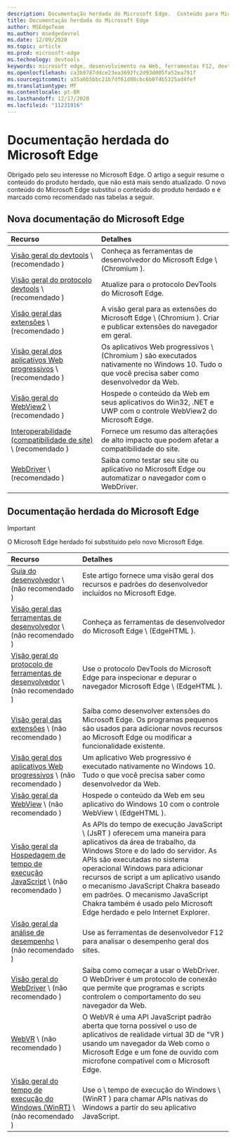 ```yaml
---
description: Documentação herdada do Microsoft Edge.  Conteúdo para Microsoft Edge (edgeHTML).
title: Documentação herdada do Microsoft Edge
author: MSEdgeTeam
ms.author: msedgedevrel
ms.date: 12/09/2020
ms.topic: article
ms.prod: microsoft-edge
ms.technology: devtools
keywords: microsoft edge, desenvolvimento na Web, ferramentas F12, devtools
ms.openlocfilehash: ca3b9787ddce23ea3692fc2d93d005fa52ea791f
ms.sourcegitcommit: a35a6b5bbc21b7df61d08cbc6b074b5325ad4fef
ms.translationtype: MT
ms.contentlocale: pt-BR
ms.lasthandoff: 12/17/2020
ms.locfileid: "11231916"
---
```

# Documentação herdada do Microsoft Edge  

Obrigado pelo seu interesse no Microsoft Edge.  O artigo a seguir resume o conteúdo do produto herdado, que não está mais sendo atualizado.  O novo conteúdo do Microsoft Edge substitui o conteúdo do produto herdado e é marcado como recomendado nas tabelas a seguir.  

## Nova documentação do Microsoft Edge  

| Recurso | Detalhes |  
|:--- |:--- |  
| [Visão geral do devtools][DevtoolsGuideChromiumMain] \ (recomendado \) | Conheça as ferramentas de desenvolvedor do Microsoft Edge \ (Chromium \). |  
| [Visão geral do protocolo devtools][DevtoolsProtocolChromiumMain] \ (recomendado \) | Atualize para o protocolo DevTools do Microsoft Edge. |  
| [Visão geral das extensões][ExtensionsChromiumIndex] \ (recomendado \) | A visão geral para as extensões do Microsoft Edge \ (Chromium \).  Criar e publicar extensões do navegador em geral. |  
| [Visão geral dos aplicativos Web progressivos][ProgressiveWebAppsChromiumIndex] \ (recomendado \) | Os aplicativos Web progressivos \ (Chromium \) são executados nativamente no Windows 10.  Tudo o que você precisa saber como desenvolvedor da Web. |  
| [Visão geral do WebView2][Webview2Index] \ (recomendado \) | Hospede o conteúdo da Web em seus aplicativos do Win32, .NET e UWP com o controle WebView2 do Microsoft Edge. |  
| [Interoperabilidade (compatibilidade de site)][WebPlatformSiteImpactingChanges] \ (recomendado \) | Fornece um resumo das alterações de alto impacto que podem afetar a compatibilidade do site. |  
| [WebDriver][WebdriverChromiumIndex] \ (recomendado \) | Saiba como testar seu site ou aplicativo no Microsoft Edge ou automatizar o navegador com o WebDriver. |  

<!--  
:::row:::
   :::column span="":::
      [DevTools overview][DevtoolsGuideChromiumMain]  
   :::column-end:::
   :::column span="":::
      [DevTools Protocol overview][DevtoolsProtocolChromiumMain]  
   :::column-end:::
   :::column span="":::
      [Extensions overview][ExtensionsChromiumIndex]  
   :::column-end:::
:::row-end:::  
:::row:::
   :::column span="":::
      [Progressive Web Apps overview][ProgressiveWebAppsChromiumIndex]  
   :::column-end:::
   :::column span="":::
      [New Microsoft Edge WebView2 overview][Webview2Index]  
   :::column-end:::
   :::column span="":::
      [Interoperability (Site compatibility)][WebPlatformSiteImpactingChanges]  
   :::column-end:::
:::row-end:::  
:::row:::
   :::column span="":::
      [WebDriver][WebdriverChromiumIndex]  
   :::column-end:::
   :::column span="":::
      &nbsp;  
   :::column-end:::
   :::column span="":::
      &nbsp;  
   :::column-end:::
:::row-end:::  
-->  

## Documentação herdada do Microsoft Edge  

<!--  This is deprecated and legacy content.  For new content, navigate to the associated [Chromium category](#new-microsoft-edge-documentation).  -->  

> [!IMPORTANT]
> O Microsoft Edge herdado foi substituído pelo novo Microsoft Edge.  

| Recurso | Detalhes |  
|:--- |:--- |  
| [Guia do desenvolvedor][EdgehtmlDevGuideIndex] \ (não recomendado \) | Este artigo fornece uma visão geral dos recursos e padrões do desenvolvedor incluídos no Microsoft Edge. |  
| [Visão geral das ferramentas de desenvolvedor][EdgehtmlDevtoolsGuideIndex] \ (não recomendado \) | Conheça as ferramentas de desenvolvedor do Microsoft Edge \ (EdgeHTML \). |  
| [Visão geral do protocolo de ferramentas de desenvolvedor][EdgehtmlDevtoolsProtocolIndex] \ (não recomendado \) | Use o protocolo DevTools do Microsoft Edge para inspecionar e depurar o navegador Microsoft Edge \ (EdgeHTML \). |  
| [Visão geral das extensões][EdgehtmlExtensionsIndex] \ (não recomendado \) | Saiba como desenvolver extensões do Microsoft Edge.  Os programas pequenos são usados para adicionar novos recursos ao Microsoft Edge ou modificar a funcionalidade existente. |  
| [Visão geral dos aplicativos Web progressivos][EdgehtmlProgressiveWebAppsIndex] \ (não recomendado \) | Um aplicativo Web progressivo é executado nativamente no Windows 10.  Tudo o que você precisa saber como desenvolvedor da Web. |  
| [Visão geral da WebView][EdgehtmlHostingWebviewIndex] \ (não recomendado \) | Hospede o conteúdo da Web em seu aplicativo do Windows 10 com o controle WebView \ (EdgeHTML \). |  
| [Visão geral da Hospedagem de tempo de execução JavaScript][EdgehtmlHostingJavascriptRuntimeHostingIndex] \ (não recomendado \) | As APIs do tempo de execução JavaScript \ (JsRT \) oferecem uma maneira para aplicativos da área de trabalho, da Windows Store e do lado do servidor.  As APIs são executadas no sistema operacional Windows para adicionar recursos de script a um aplicativo usando o mecanismo JavaScript Chakra baseado em padrões.   O mecanismo JavaScript Chakra também é usado pelo Microsoft Edge herdado e pelo Internet Explorer. |  
| [Visão geral da análise de desempenho][EdgehtmlPerformanceAnalysisIndex] \ (não recomendado \) | Use as ferramentas de desenvolvedor F12 para analisar o desempenho geral dos sites. |  
| [Visão geral do WebDriver][EdgehtmlWebdriverIndex] \ (não recomendado \) | Saiba como começar a usar o WebDriver.  O WebDriver é um protocolo de conexão que permite que programas e scripts controlem o comportamento do seu navegador da Web. |  
| [WebVR][WebvrIndex] \ (não recomendado \) | O WebVR é uma API JavaScript padrão aberta que torna possível o uso de aplicativos de realidade virtual 3D de "VR \) usando um navegador da Web como o Microsoft Edge e um fone de ouvido com microfone compatível com o Microsoft Edge. |  
| [Visão geral do tempo de execução do Windows (WinRT)][EdgehtmlWindowsRuntimeIndex] \ (não recomendado \) | Use o \ tempo de execução do Windows \ (WinRT \) para chamar APIs nativas do Windows a partir do seu aplicativo JavaScript. |  

<!--  
:::row:::
   :::column span="":::
      [developer guide][EdgehtmlDevGuideIndex]  
   :::column-end:::
   :::column span="":::
      [Developer Tools overview][EdgehtmlDevtoolsGuideIndex]  
   :::column-end:::
   :::column span="":::
      [Developer Tools Protocol overview][EdgehtmlDevtoolsProtocolIndex]  
   :::column-end:::
:::row-end:::  
:::row:::
   :::column span="":::
      [Extensions overview][EdgehtmlExtensionsIndex]  
   :::column-end:::
   :::column span="":::
      [Progressive Web Apps overview][EdgehtmlProgressiveWebAppsIndex]  
   :::column-end:::
   :::column span="":::
      [WebView overview][EdgehtmlHostingWebviewIndex]  
   :::column-end:::
:::row-end:::  
:::row:::
   :::column span="":::
      [JavaScript runtime hosting overview][EdgehtmlHostingJavascriptRuntimeHostingIndex]  
   :::column-end:::
   :::column span="":::
      [Performance Analysis overview][EdgehtmlPerformanceAnalysisIndex]  
   :::column-end:::
   :::column span="":::
      [WebDriver overview][EdgehtmlWebdriverIndex]  
   :::column-end:::
:::row-end:::  
:::row:::
   :::column span="":::
      [WebVR][WebvrIndex]  
   :::column-end:::
   :::column span="":::
      [Windows Runtime (WinRT) overview][EdgehtmlWindowsRuntimeIndex]  
   :::column-end:::
   :::column span="":::
      &nbsp;  
   :::column-end:::
:::row-end:::  
-->  

<!-- links -->  

[DevtoolsGuideChromiumMain]: ../devtools-guide-chromium/index.md "Visão geral das ferramentas de desenvolvedor do Microsoft Edge (Chromium) | Documentos da Microsoft"  
[DevtoolsProtocolChromiumMain]: ../devtools-protocol-chromium/index.md "Visão geral do protocolo DevTools Microsoft Edge (Chromium) | Documentos da Microsoft"  
[EdgehtmlDevGuideIndex]: ./dev-guide/index.md "Guia de desenvolvedor do Microsoft Edge | Documentos da Microsoft"  
[EdgehtmlDevtoolsGuideIndex]: ./devtools-guide/index.md "Ferramentas de desenvolvedor do Microsoft Edge (EdgeHTML) | Documentos da Microsoft"  
[EdgehtmlDevtoolsProtocolIndex]: ./devtools-protocol/index.md "Protocolo de DevTools Microsoft Edge (EdgeHTML) | Documentos da Microsoft"  
[EdgehtmlExtensionsIndex]: ./extensions/index.md "Extensões Microsoft Edge (EdgeHTML) | Documentos da Microsoft"  
[EdgehtmlProgressiveWebAppsIndex]: ./progressive-web-apps/index.md "Aplicativos Web progressivos (EdgeHTML) no Windows | Documentos da Microsoft"  
[EdgehtmlHostingWebviewIndex]: ./hosting/webview/index.md "WebView (EdgeHTML) para aplicativos do Windows 10 | Documentos da Microsoft"  
[EdgehtmlHostingJavascriptRuntimeHostingIndex]: ./hosting/javascript-runtime-hosting.md "Hospedagem do tempo de execução do JavaScript | Documentos da Microsoft"  
[EdgehtmlPerformanceAnalysisIndex]: ./performance-analysis/index.md "Análise de desempenho | Documentos da Microsoft"  
[EdgehtmlWebdriverIndex]: ./webdriver/index.md "WebDriver (EdgeHTML) | Documentos da Microsoft"  
[EdgehtmlWindowsRuntimeIndex]: ./windows-runtime/index.md "Tempo de execução do Windows (WinRT) para JavaScript | Documentos da Microsoft"  
[ExtensionsChromiumIndex]: ../extensions-chromium/index.md "Visão geral das extensões do Microsoft Edge (Chromium) | Documentos da Microsoft"  
[ProgressiveWebAppsChromiumIndex]: ../progressive-web-apps-chromium/index.md "Aplicativos Web progressivos na visão geral do Windows | Documentos da Microsoft"  
[WebdriverChromiumIndex]: ../webdriver-chromium/index.md "Use o WebDriver (Chromium) para obter uma visão geral de automação de teste | Documentos da Microsoft"  
[WebPlatformSiteImpactingChanges]: ../web-platform/site-impacting-changes.md "Compatibilidade de site-alterações de impacto no Microsoft Edge | Documentos da Microsoft"  
[Webview2Index]: ../webview2/index.md "Introdução ao Microsoft Edge WebView2 | Documentos da Microsoft"  

[WebvrIndex]: /microsoft-edge/webvr/index "Guia do desenvolvedor do WebVR | Documentos da Microsoft"  

